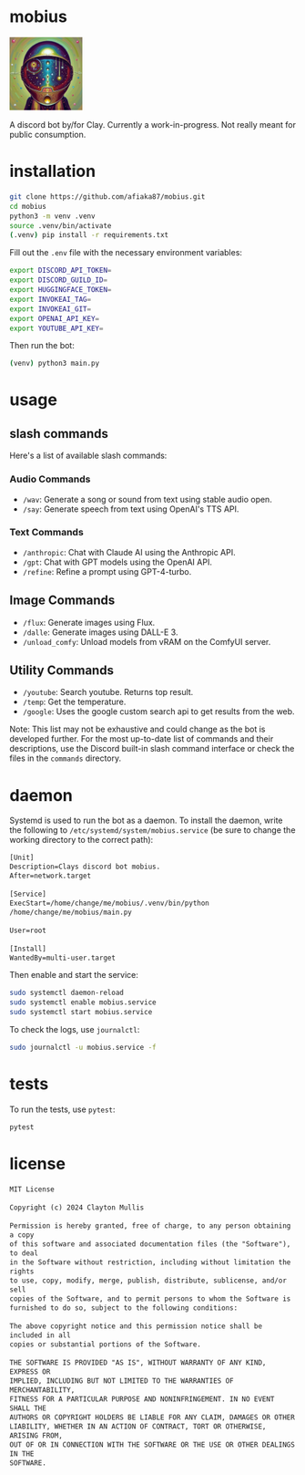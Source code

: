 # mobius
<img src="/logo.png" width="128" height="128" />

A discord bot by/for Clay. Currently a work-in-progress. Not really meant for public consumption.

# installation

```bash
git clone https://github.com/afiaka87/mobius.git
cd mobius
python3 -m venv .venv
source .venv/bin/activate
(.venv) pip install -r requirements.txt
```

Fill out the `.env` file with the necessary environment variables:
```bash
export DISCORD_API_TOKEN=
export DISCORD_GUILD_ID=
export HUGGINGFACE_TOKEN=
export INVOKEAI_TAG=
export INVOKEAI_GIT=
export OPENAI_API_KEY=
export YOUTUBE_API_KEY=
```

Then run the bot:
```bash
(venv) python3 main.py
```


# usage

## slash commands

Here's a list of available slash commands:

### Audio Commands
- `/wav`: Generate a song or sound from text using stable audio open.
- `/say`: Generate speech from text using OpenAI's TTS API.

### Text Commands
- `/anthropic`: Chat with Claude AI using the Anthropic API.
- `/gpt`: Chat with GPT models using the OpenAI API.
- `/refine`: Refine a prompt using GPT-4-turbo.

## Image Commands
- `/flux`: Generate images using Flux.
- `/dalle`: Generate images using DALL-E 3.
- `/unload_comfy`: Unload models from vRAM on the ComfyUI server.

## Utility Commands
- `/youtube`: Search youtube. Returns top result.
- `/temp`: Get the temperature.
- `/google`: Uses the google custom search api to get results from the web.

Note: This list may not be exhaustive and could change as the bot is developed further. For the most up-to-date list of commands and their descriptions, use the Discord built-in slash command interface or check the files in the `commands` directory.

# daemon

Systemd is used to run the bot as a daemon. To install the daemon, write the following to `/etc/systemd/system/mobius.service` (be sure to change the working directory to the correct path):

```
[Unit]
Description=Clays discord bot mobius.
After=network.target

[Service]
ExecStart=/home/change/me/mobius/.venv/bin/python /home/change/me/mobius/main.py

User=root

[Install]
WantedBy=multi-user.target
```

Then enable and start the service:
```bash
sudo systemctl daemon-reload
sudo systemctl enable mobius.service
sudo systemctl start mobius.service
```

To check the logs, use `journalctl`:
```bash
sudo journalctl -u mobius.service -f
```


# tests

To run the tests, use `pytest`:
```bash
pytest
```

# license

```
MIT License

Copyright (c) 2024 Clayton Mullis

Permission is hereby granted, free of charge, to any person obtaining a copy
of this software and associated documentation files (the "Software"), to deal
in the Software without restriction, including without limitation the rights
to use, copy, modify, merge, publish, distribute, sublicense, and/or sell
copies of the Software, and to permit persons to whom the Software is
furnished to do so, subject to the following conditions:

The above copyright notice and this permission notice shall be included in all
copies or substantial portions of the Software.

THE SOFTWARE IS PROVIDED "AS IS", WITHOUT WARRANTY OF ANY KIND, EXPRESS OR
IMPLIED, INCLUDING BUT NOT LIMITED TO THE WARRANTIES OF MERCHANTABILITY,
FITNESS FOR A PARTICULAR PURPOSE AND NONINFRINGEMENT. IN NO EVENT SHALL THE
AUTHORS OR COPYRIGHT HOLDERS BE LIABLE FOR ANY CLAIM, DAMAGES OR OTHER
LIABILITY, WHETHER IN AN ACTION OF CONTRACT, TORT OR OTHERWISE, ARISING FROM,
OUT OF OR IN CONNECTION WITH THE SOFTWARE OR THE USE OR OTHER DEALINGS IN THE
SOFTWARE.
```